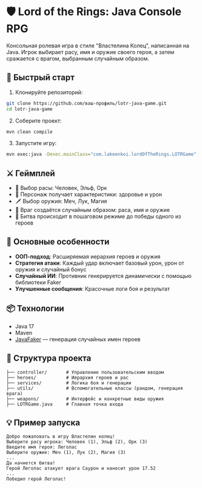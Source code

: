 # 🛡️ Lord of the Rings: Java Console RPG

Консольная ролевая игра в стиле "Властелина Колец", написанная на Java. Игрок выбирает расу, имя и оружие своего героя, а затем сражается с врагом, выбранным случайным образом.

## 🚀 Быстрый старт

1. Клонируйте репозиторий:
```bash
git clone https://github.com/ваш-профиль/lotr-java-game.git
cd lotr-java-game
```

2. Соберите проект:
```bash
mvn clean compile
```

3. Запустите игру:
```bash
mvn exec:java -Dexec.mainClass="com.lakeenkoi.lordOfTheRings.LOTRGame"
```

## ⚔️ Геймплей

- 📌 Выбор расы: Человек, Эльф, Орк
- 🧝 Персонаж получает характеристики: здоровье и урон
- 🗡️ Выбор оружия: Меч, Лук, Магия
- 👾 Враг создаётся случайным образом: раса, имя и оружие
- 🔁 Битва происходит в пошаговом режиме до победы одного из героев

## 🧠 Основные особенности

- **ООП-подход**: Расширяемая иерархия героев и оружия
- **Стратегия атаки**: Каждый удар включает базовый урон, урон от оружия и случайный бонус
- **Случайный ИИ**: Противник генерируется динамически с помощью библиотеки Faker
- **Улучшенные сообщения**: Красочные логи боя и результат

## 📦 Технологии

- Java 17
- Maven
- [JavaFaker](https://github.com/DiUS/java-faker) — генерация случайных имен героев

## 🧪 Структура проекта

```
├── controller/       # Управление пользовательским вводом
├── heroes/           # Иерархия героев и рас
├── services/         # Логика боя и генерации
├── utils/            # Вспомогательные классы (рандом, генерация врага)
├── weapons/          # Интерфейс и конкретные виды оружия
├── LOTRGame.java     # Главная точка входа
```

## 💡 Пример запуска

```text
Добро пожаловать в игру Властелин колец!
Выберите расу игрока: Человек (1), Эльф (2), Орк (3)
Введите имя героя: Леголас
Выберите оружие: Меч (1), Лук (2), Магия (3)
...
Да начнется битва!
Герой Леголас атакует врага Саурон и наносит урон 17.52
...
Победил герой Леголас!
```